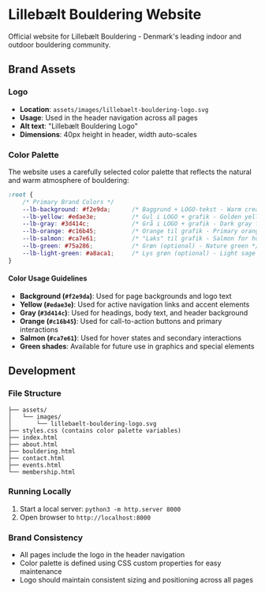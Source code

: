 # Lillebælt Bouldering Website

Official website for Lillebælt Bouldering - Denmark's leading indoor and outdoor bouldering community.

## Brand Assets

### Logo
- **Location**: `assets/images/lillebaelt-bouldering-logo.svg`
- **Usage**: Used in the header navigation across all pages
- **Alt text**: "Lillebælt Bouldering Logo"
- **Dimensions**: 40px height in header, width auto-scales

### Color Palette

The website uses a carefully selected color palette that reflects the natural and warm atmosphere of bouldering:

```css
:root {
    /* Primary Brand Colors */
    --lb-background: #f2e9da;      /* Baggrund + LOGO-tekst - Warm cream background */
    --lb-yellow: #edae3e;          /* Gul i LOGO + grafik - Golden yellow for accents */
    --lb-gray: #3d414c;            /* Grå i LOGO + grafik - Dark gray for text and headers */
    --lb-orange: #c16b45;          /* Orange til grafik - Primary orange for CTAs */
    --lb-salmon: #ca7e61;          /* "Laks" til grafik - Salmon for hover states */
    --lb-green: #75a286;           /* Grøn (optional) - Nature green */
    --lb-light-green: #a8aca1;     /* Lys grøn (optional) - Light sage green */
}
```

#### Color Usage Guidelines

- **Background (`#f2e9da`)**: Used for page backgrounds and logo text
- **Yellow (`#edae3e`)**: Used for active navigation links and accent elements
- **Gray (`#3d414c`)**: Used for headings, body text, and header background
- **Orange (`#c16b45`)**: Used for call-to-action buttons and primary interactions
- **Salmon (`#ca7e61`)**: Used for hover states and secondary interactions
- **Green shades**: Available for future use in graphics and special elements

## Development

### File Structure
```
├── assets/
│   └── images/
│       └── lillebaelt-bouldering-logo.svg
├── styles.css (contains color palette variables)
├── index.html
├── about.html
├── bouldering.html
├── contact.html
├── events.html
└── membership.html
```

### Running Locally
1. Start a local server: `python3 -m http.server 8000`
2. Open browser to `http://localhost:8000`

### Brand Consistency
- All pages include the logo in the header navigation
- Color palette is defined using CSS custom properties for easy maintenance
- Logo should maintain consistent sizing and positioning across all pages